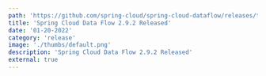 ```yaml
---
path: 'https://github.com/spring-cloud/spring-cloud-dataflow/releases/tag/v2.9.2'
title: 'Spring Cloud Data Flow 2.9.2 Released'
date: '01-20-2022'
category: 'release'
image: './thumbs/default.png'
description: 'Spring Cloud Data Flow 2.9.2 Released'
external: true
---
```

